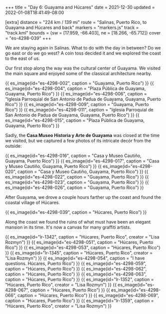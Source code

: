 +++
title = "Day 6: Guayama and Húcares"
date = 2021-12-30
updated = 2022-01-08T18:41:49-08:00

[extra]
distance = "224 km / 139 mi"
route = "Salinas, Puerto Rico, to Guayama and Húcares and back"
markers = "markers.js"
track = "track.kml"
bounds = {sw = [17.959, -66.403], ne = [18.266, -65.712]}
cover = "es-4298-039"
+++

We are staying again in Salinas. What to do with the day in between? Do we go east or do we go west? A coin toss decided it and we explored the coast to the east of us.

<!-- more -->

Our first stop along the way was the cultural center of Guayama. We visited the main square and enjoyed some of the classical architecture nearby.

{{ es_image(id="es-4298-002", caption = "Guayama, Puerto Rico") }}
{{ es_image(id="es-4298-004", caption = "Plaza Pública de Guayama, Guayama, Puerto Rico") }}
{{ es_image(id="es-4298-006", caption = "Iglesia Parroquial de San Antonio de Padua de Guayama, Guayama, Puerto Rico") }}
{{ es_image(id="es-4298-009", caption = "Guayama, Puerto Rico") }}
{{ es_image(id="es-4298-011", caption = "Iglesia Parroquial de San Antonio de Padua de Guayama, Guayama, Puerto Rico") }}
{{ es_image(id="es-4298-015", caption = "Plaza Pública de Guayama, Guayama, Puerto Rico") }}

Sadly, the **Casa Museo Historia y Arte de Guayama** was closed at the time we visited, but we captured a few photos of its intricate decór from the outside:

{{ es_image(id="es-4298-016", caption = "Casa y Museo Cautiño, Guayama, Puerto Rico") }}
{{ es_image(id="es-4298-017", caption = "Casa y Museo Cautiño, Guayama, Puerto Rico") }}
{{ es_image(id="es-4298-020", caption = "Casa y Museo Cautiño, Guayama, Puerto Rico") }}
{{ es_image(id="es-4298-022", caption = "Guayama, Puerto Rico") }}
{{ es_image(id="es-4298-023", caption = "Guayama, Puerto Rico") }}
{{ es_image(id="es-4298-026", caption = "Guayama, Puerto Rico") }}

After Guayama, we drove a couple hours farther up the coast and found the coastal village of Húcares.

{{ es_image(id="es-4298-039", caption = "Húcares, Puerto Rico") }}

Along the coast we found the ruins of what must have been an elegant mansion in its time. It's now a canvas for many graffiti artists.

{{ es_image(id="lr-1342", caption = "Húcares, Puerto Rico", creator = "Lisa Rozmyn") }}
{{ es_image(id="es-4298-051", caption = "Húcares, Puerto Rico") }}
{{ es_image(id="es-4298-053", caption = "Húcares, Puerto Rico") }}
{{ es_image(id="lr-1345", caption = "Húcares, Puerto Rico", creator = "Lisa Rozmyn") }}
{{ es_image(id="es-4298-054", caption = "I have questions. Húcares, Puerto Rico") }}
{{ es_image(id="es-4298-059", caption = "Húcares, Puerto Rico") }}
{{ es_image(id="es-4298-062", caption = "Húcares, Puerto Rico") }}
{{ es_image(id="es-4298-063", caption = "Húcares, Puerto Rico") }}
{{ es_image(id="lr-1352", caption = "Húcares, Puerto Rico", creator = "Lisa Rozmyn") }}
{{ es_image(id="es-4298-067", caption = "Húcares, Puerto Rico") }}
{{ es_image(id="es-4298-066", caption = "Húcares, Puerto Rico") }}
{{ es_image(id="es-4298-069", caption = "Húcares, Puerto Rico") }}
{{ es_image(id="lr-1359", caption = "Húcares, Puerto Rico", creator = "Lisa Rozmyn") }}
